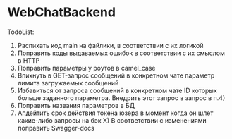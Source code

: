 # WebChatBackend
TodoList:
1) Распихать код main на файлики, в cоответствии с их логикой
2) Поправить коды выдаваемых ошибок в соответствии с их смыслом в HTTP
3) Поправить параметры у роутов в camel_case
4) Впихнуть в GET-запрос сообщений в конкретном чате параметр лимита загружаемых сообщений
5) Избавиться от запроса сообщений в конкретном чате ID которых больше заданного параметра. Внедрить этот запрос в запрос в п.4)
6) Поправить названия параметров в БД
7) Апдейтить срок действия токена юзера в момент когда он шлет какие-либо запросы на бэк
X) В соответствии с изменениями поправить Swagger-docs
